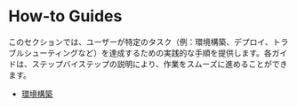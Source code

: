 # How-to Guides

このセクションでは、ユーザーが特定のタスク（例：環境構築、デプロイ、トラブルシューティングなど）を達成するための実践的な手順を提供します。各ガイドは、ステップバイステップの説明により、作業をスムーズに進めることができます。

- [環境構築](system_setup.md)
